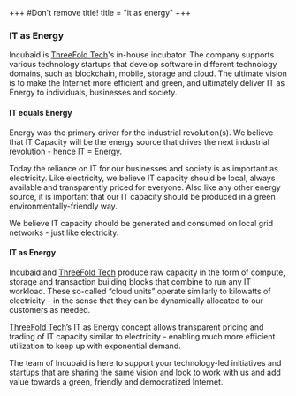 +++
#Don't remove title!
title = "it as energy"
+++

### IT as Energy
Incubaid is <a href="http://www.threefold.tech" target="_blank">ThreeFold Tech</a>'s in-house incubator. The company supports various technology startups that develop software in different technology domains, such as blockchain, mobile, storage and cloud. The ultimate vision is to make the Internet more efficient and green, and ultimately deliver IT as Energy to individuals, businesses and society.  

#### IT equals Energy
Energy was the primary driver for the industrial revolution(s). We believe that IT Capacity will be the energy source that drives the next industrial revolution - hence IT = Energy.

Today the reliance on IT for our businesses and society is as important as electricity. Like electricity, we believe IT capacity should be local, always available and transparently priced for everyone. Also like any other energy source, it is important that our IT capacity should be produced in a green environmentally-friendly way.

We believe IT capacity should be generated and consumed on local grid networks - just like electricity.

#### IT as Energy
Incubaid and <a href="http://www.threefold.tech" target="_blank">ThreeFold Tech</a> produce raw capacity in the form of compute, storage and transaction building blocks that combine to run any IT workload. These so-called “cloud units” operate similarly to kilowatts of electricity - in the sense that they can be dynamically allocated to our customers as needed.

<a href="http://www.threefold.tech" target="_blank">ThreeFold Tech</a>’s IT as Energy concept allows transparent pricing and trading of IT capacity similar to electricity - enabling much more efficient utilization to keep up with exponential demand.

The team of Incubaid is here to support your technology-led initiatives and startups that are sharing the same vision and look to work with us and add value towards a green, friendly and democratized Internet. 
